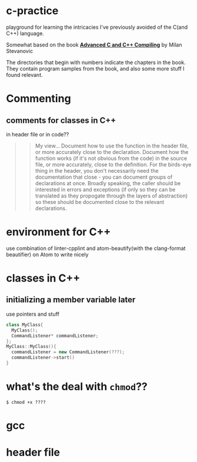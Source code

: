 # c-practice
playground for learning the intricacies I've previously avoided of the C(and C++) language.

Somewhat based on the book [**Advanced C and C++ Compiling**](https://doc.lagout.org/programmation/C/Advanced%20C%20and%20C%20%20%20Compiling%20%5BStevanovic%202014-04-28%5D.pdf) by Milan Stevanovic

The directories that begin with numbers indicate the chapters in the book. They contain program samples from the book, and also some more stuff I found relevant.

# Commenting
## comments for classes in C++
in header file or in code??

>>My view...
Document how to use the function in the header file, or more accurately close to the declaration.
Document how the function works (if it's not obvious from the code) in the source file, or more accurately, close to the definition.
For the birds-eye thing in the header, you don't necessarily need the documentation that close - you can document groups of declarations at once.
Broadly speaking, the caller should be interested in errors and exceptions (if only so they can be translated as they propogate through the layers of abstraction) so these should be documented close to the relevant declarations.

# environment for C++
use combination of linter-cpplint and atom-beautify(with the clang-format beautifier) on Atom to write nicely

# classes in C++
## initializing a member variable later
use pointers and stuff
```cpp
class MyClass{
  MyClass();
  CommandListener* commandListener;
};
MyClass::MyClass(){
  commandListener = new CommandListener(???);
  commandListener->start()
}
```

# what's the deal with `chmod`??
`$ chmod +x ????`

# gcc

# header file
